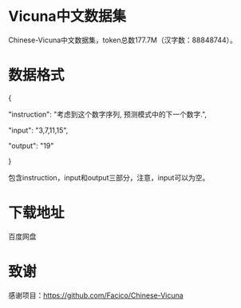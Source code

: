 # Vicuna中文数据集
Chinese-Vicuna中文数据集，token总数177.7M（汉字数：88848744）。

# 数据格式
{

"instruction": "考虑到这个数字序列, 预测模式中的下一个数字.", 

"input": "3,7,11,15", 

"output": "19"

}

包含instruction，input和output三部分，注意，input可以为空。

# 下载地址
百度网盘

# 致谢
感谢项目：https://github.com/Facico/Chinese-Vicuna
